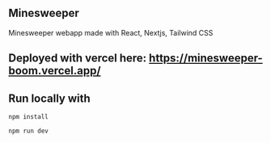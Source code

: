 ## Minesweeper ##

Minesweeper webapp made with React, Nextjs, Tailwind CSS

## Deployed with vercel here: https://minesweeper-boom.vercel.app/

## Run locally with 
``` 
npm install

npm run dev 

```